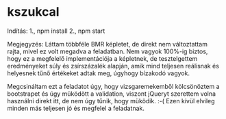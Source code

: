 # kszukcal

Indítás:
1., npm install
2., npm start

Megjegyzés:
Láttam többféle BMR képletet, de direkt nem változtattam rajta, mivel ez volt megadva a feladatban.
Nem vagyok 100%-ig biztos, hogy ez a megfelelő implementációja a képletnek, de tesztelgettem eredményeket súly és zsírszázalék alapján, amik mind teljesen reálisnak és helyesnek tűnő értékeket adtak meg, úgyhogy bízakodó vagyok.

Megcsináltam ezt a feladatot úgy, hogy vizsgaremekemből kölcsönöztem a bootstrapet és úgy müködött a validation, viszont jQueryt szerettem volna használni direkt itt, de nem úgy tűnik, hogy müködik. :-(
Ezen kívül elvileg minden más teljesen jó és megfelel a feladatnak.
